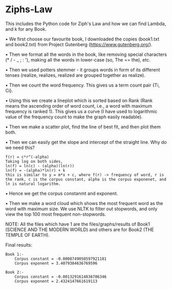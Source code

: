 # Ziphs-Law
This includes the Python code for Ziph's Law and how we can find Lambda, and k for any Book. 

• We first choose our favourite book, I downloaded the copies (book1.txt and book2.txt) from Project Gutenberg (https://www.gutenberg.org/). 

• Then we format all the words in the book, like removing special characters (* / - _ ; : '), making all the words in lower-case (so, The == the), etc. 

• Then we used potters stemmer - it groups words in form of its different tenses (realize, realizes, realized are grouped together as realize). 

• Then we count the word frequency. This gives us a term count pair {Ti, Ci}. 

• Using this we create a lineplot which is sorted based on Rank (Rank means the ascending order of word count, i.e., a word with maximum frequency is ranked 1). This gives us a curve (I have used to logarithmic value of the frequency count to make the graph easily readable). 

• Then we make a scatter plot, find the line of best fit, and then plot them both.

• Then we can easily get the slope and intercept of the straight line. Why do we need this?
    
    f(r) = c*r^(-alpha)
    Taking log on both sides,
    ln(f) = ln(c) - (alpha)(ln(r))
    ln(f) = -(alpha)*ln(r) + k
    this is similar to y = m*x + c, where f(r) -> frequency of word, r is the rank, c is the corpus constant, alpha is the corpus exponenet, and ln is natural logarithm.

• Hence we get the corpus constanmt and exponent.

• Then we make a word cloud which shows the most frequent word as the word with maximum size. We use NLTK to filter out stopwords, and only view the top 100 most frequent non-stopwords.  

NOTE: All the files which have 1 are the files/graphs/results of Book1 (SCIENCE AND THE MODERN WORLD) and others are for Book2 (THE TEMPLE OF EARTH). 

Final results: 
    
    Book 1:-
        Corpus constant = -0.0008749058597921181
        Corpus exponent = 3.4079384636769596
    
    Book 2:-
        Corpus constant = -0.0013291614836786346
        Corpus exponent = 2.4324147661619113
        
